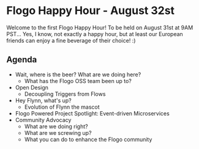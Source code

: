 # Flogo Happy Hour - August 32st
Welcome to the first Flogo Happy Hour! To be held on August 31st at 9AM PST... Yes, I know, not exactly a happy hour, but at least our European friends can enjoy a fine beverage of their choice! :)

## Agenda
- Wait, where is the beer? What are we doing here?
  * What has the Flogo OSS team been up to?
- Open Design
  * Decoupling Triggers from Flows
- Hey Flynn, what's up?
  * Evolution of Flynn the mascot
- Flogo Powered Project Spotlight: Event-driven Microservices
- Community Advocacy
  * What are we doing right?
  * What are we screwing up?
  * What you can do to enhance the Flogo community
